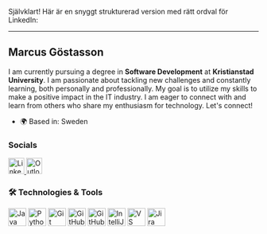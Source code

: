 Självklart! Här är en snyggt strukturerad version med rätt ordval för LinkedIn:

---

## Marcus Göstasson
I am currently pursuing a degree in **Software Development** at **Kristianstad University**. I am passionate about tackling new challenges and constantly learning, both personally and professionally. My goal is to utilize my skills to make a positive impact in the IT industry. I am eager to connect with and learn from others who share my enthusiasm for technology. Let's connect!

* 🌍 Based in: Sweden

### Socials
<a href="https://www.linkedin.com/in/marcusgöstasson" target="_blank" rel="noreferrer">
  <img src="https://raw.githubusercontent.com/danielcranney/readme-generator/main/public/icons/socials/linkedin.svg" width="32" height="32" alt="LinkedIn" />
</a>
<a href="mailto:marcus.gostasson0103@stud.hkr.se" target="_blank" rel="noreferrer">
  <img src="https://cdn-icons-png.flaticon.com/512/732/732223.png" width="32" height="32" alt="Outlook" />
</a>

### 🛠️ Technologies & Tools
<p align="left">
  <a href="https://www.oracle.com/java/" target="_blank" rel="noreferrer"><img src="https://raw.githubusercontent.com/danielcranney/readme-generator/main/public/icons/skills/java-colored.svg" width="36" height="36" alt="Java" /></a>
  <a href="https://www.python.org/" target="_blank" rel="noreferrer"><img src="https://raw.githubusercontent.com/danielcranney/readme-generator/main/public/icons/skills/python-colored.svg" width="36" height="36" alt="Python" /></a>
  <a href="https://git-scm.com/" target="_blank" rel="noreferrer"><img src="https://cdn.jsdelivr.net/gh/devicons/devicon/icons/git/git-original-wordmark.svg" width="36" height="36" alt="Git" /></a>
  <a href="https://www.github.com" target="_blank" rel="noreferrer"><img src="https://cdn.jsdelivr.net/gh/devicons/devicon/icons/github/github-original-wordmark.svg" width="36" height="36" alt="GitHub" /></a>
  <a href="https://github.com/features/actions" target="_blank" rel="noreferrer"><img src="https://avatars.githubusercontent.com/u/44036562?s=200&v=4" width="36" height="36" alt="GitHub Actions" /></a>
  <a href="https://www.jetbrains.com/idea/" target="_blank" rel="noreferrer"><img src="https://resources.jetbrains.com/storage/products/company/brand/logos/IntelliJ_IDEA_icon.png" width="36" height="36" alt="IntelliJ IDEA" /></a>
  <a href="https://code.visualstudio.com/" target="_blank" rel="noreferrer"><img src="https://cdn.jsdelivr.net/gh/devicons/devicon/icons/vscode/vscode-original.svg" width="36" height="36" alt="VS Code" /></a>
  <a href="https://www.atlassian.com/software/jira" target="_blank" rel="noreferrer"><img src="https://cdn.jsdelivr.net/gh/devicons/devicon/icons/jira/jira-original-wordmark.svg" width="36" height="36" alt="Jira" /></a>
</p>
